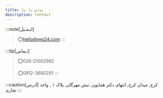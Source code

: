 ```yaml
---
title: تماس با ما
description: Contact
---
```


:::note[ایـمـیل]
> ⭕hello@rep24.com
:::

:::tip[تـماس]
> ⭕026-21002992<br>
>
> ⭕0912-3680291
:::

:::caution[آدرس]
کرج, میدان کرج, انتهای دکتر همایون, نبش مهرگان, پلاک ۱ , واحد تجاری
:::